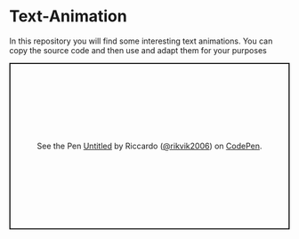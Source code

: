 # Text-Animation

In this repository you will find some interesting text animations. You can copy the source code and then use and adapt them for your purposes

<p class="codepen" data-height="300" data-default-tab="html,result" data-slug-hash="JjrNmEm" data-user="rikvik2006" style="height: 300px; box-sizing: border-box; display: flex; align-items: center; justify-content: center; border: 2px solid; margin: 1em 0; padding: 1em;">
  <span>See the Pen <a href="https://codepen.io/rikvik2006/pen/JjrNmEm">
  Untitled</a> by Riccardo (<a href="https://codepen.io/rikvik2006">@rikvik2006</a>)
  on <a href="https://codepen.io">CodePen</a>.</span>
</p>
<script async src="https://cpwebassets.codepen.io/assets/embed/ei.js"></script>